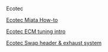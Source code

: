 Ecotec

[Ecotec Miata How-to](https://www.ecotecmiata.ca/how-to)

[Ecotec ECM tuning intro](http://www.bowtie6.com/ecotec-ecm-tuning-intro/)

[Ecotec Swap header & exhaust system](http://speed.academy/mazda-miata-ecotec-swap-part-8-header-exhaust-system/)
